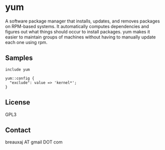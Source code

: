 yum
===

A software package manager that installs, updates, and removes packages on
RPM-based systems. It automatically computes dependencies and figures out what
things should occur to install packages. yum makes it easier to maintain groups
of machines without having to manually update each one using rpm.

Samples
-------
```
include yum
```
```
yum::config {
  "exclude": value => 'kernel*';
}
```

License
-------
GPL3

Contact
-------
breauxaj AT gmail DOT com